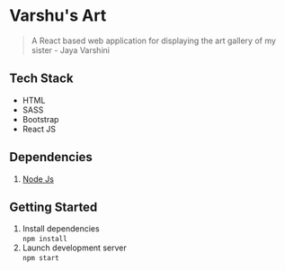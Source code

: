# Varshu's Art

> A React based web application for displaying the art gallery of my sister - Jaya Varshini

## Tech Stack
- HTML
- SASS
- Bootstrap
- React JS

## Dependencies
1. [Node Js](https://nodejs.org/en/download/)

## Getting Started
1. Install dependencies  
``` npm install ```
2. Launch development server  
``` npm start ```
